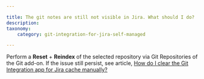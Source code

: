 ```yaml
---

title: The git notes are still not visible in Jira. What should I do?
description:
taxonomy:
    category: git-integration-for-jira-self-managed

---
```

Perform a **Reset** + **Reindex** of the selected repository via Git Repositories of the Git add-on. If the issue still persist, see article, [How do I clear the Git Integration app for Jira cache manually?](/wiki/spaces/GIJDC/pages/2053406737)


